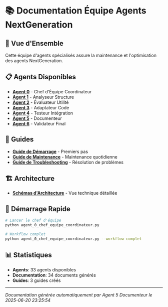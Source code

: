 # 📚 Documentation Équipe Agents NextGeneration

## 🎯 Vue d'Ensemble

Cette équipe d'agents spécialisés assure la maintenance et l'optimisation des agents NextGeneration.

## 📋 Agents Disponibles

- **[Agent 0](agents/agent_0_chef_equipe_coordinateur_documentation.md)** - Chef d'Équipe Coordinateur
- **[Agent 1](agents/agent_1_analyseur_structure_documentation.md)** - Analyseur Structure  
- **[Agent 2](agents/agent_2_evaluateur_utilite_documentation.md)** - Évaluateur Utilité
- **[Agent 3](agents/agent_3_adaptateur_code_documentation.md)** - Adaptateur Code
- **[Agent 4](agents/agent_4_testeur_integration_documentation.md)** - Testeur Intégration
- **[Agent 5](agents/agent_5_documenteur_documentation.md)** - Documenteur
- **[Agent 6](agents/agent_6_validateur_final_documentation.md)** - Validateur Final

## 📖 Guides

- **[Guide de Démarrage](guides/guide_demarrage.md)** - Premiers pas
- **[Guide de Maintenance](guides/guide_maintenance.md)** - Maintenance quotidienne
- **[Guide de Troubleshooting](guides/guide_troubleshooting.md)** - Résolution de problèmes

## 🏗️ Architecture

- **[Schémas d'Architecture](schemas/architecture.md)** - Vue technique détaillée

## 🚀 Démarrage Rapide

```bash
# Lancer le chef d'équipe
python agent_0_chef_equipe_coordinateur.py

# Workflow complet
python agent_0_chef_equipe_coordinateur.py --workflow-complet
```

## 📊 Statistiques

- **Agents**: 33 agents disponibles
- **Documentation**: 34 documents générés
- **Guides**: 3 guides créés

---
*Documentation générée automatiquement par Agent 5 Documenteur le 2025-06-20 23:25:54*
